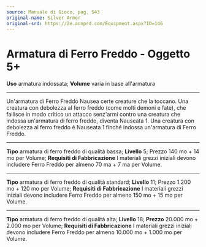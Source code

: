 ```yaml
---
source: Manuale di Gioco, pag. 543
original-name: Silver Armor
original-srd: https://2e.aonprd.com/Equipment.aspx?ID=146
---
```


# Armatura di Ferro Freddo - Oggetto 5+

**Uso** armatura indossata; **Volume** varia in base all'armatura

---

Un'armatura di Ferro Freddo Nausea certe creature che la toccano. Una creatura
con debolezza al ferro freddo (come molti demoni e fate), che fallisce in modo
critico un attacco senz'armi contro una creatura che indossa un'armatura di
ferro freddo, diventa Nauseata 1. Una creatura con debolezza al ferro freddo è
Nauseata 1 finché indossa un'armatura di Ferro Freddo.

---

**Tipo** armatura di ferro freddo di qualità bassa; **Livello** 5; Prezzo 140
mo + 14 mo per Volume; **Requisiti di Fabbricazione** I materiali grezzi
iniziali devono includere Ferro Freddo per almeno 70 ma + 7 ma per Volume.

---

**Tipo** armatura di ferro freddo di qualità standard; **Livello** 11; Prezzo
1.200 mo + 120 mo per Volume; **Requisiti di Fabbricazione** I materiali grezzi
iniziali devono includere Ferro Freddo per almeno 150 mo + 15 mo per Volume.

---

**Tipo** armatura di ferro freddo di qualità alta; **Livello** 18; **Prezzo**
20.000 mo + 2.000 mo per Volume; **Requisiti di Fabbricazione** I materiali
grezzi iniziali devono includere Ferro Freddo per almeno 10.000 mo + 1.000 mo
per Volume.
